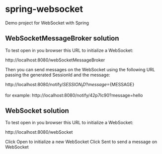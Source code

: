 # spring-websocket
Demo project for WebSocket with Spring

## WebSocketMessageBroker solution
To test open in you browser this URL to initialize a WebSocket:

http://localhost:8080/webSocketMessageBroker

Then you can send messages on the WebSocket using the following URL passing the generated SessionId and the message:

http://localhost:8080/notify/${SESSION_ID}?message=${MESSAGE}

for example: http://localhost:8080/notify/42p7lc90?message=hello

## WebSocket solution

To test open in you browser this URL to initialize a WebSocket:

http://localhost:8080/webSocket

Click Open to initialize a new WebSocket
Click Sent to send a message on WebSocket
